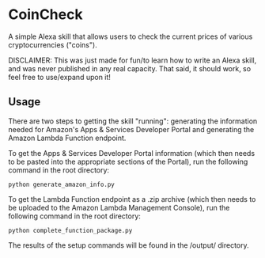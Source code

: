 # CoinCheck
A simple Alexa skill that allows users to check the current prices of various cryptocurrencies ("coins").

DISCLAIMER: This was just made for fun/to learn how to write an Alexa skill, and was never published in any real capacity. That said, it should work, so feel free to use/expand upon it!

## Usage
There are two steps to getting the skill "running": generating the information needed for Amazon's Apps & Services Developer Portal and generating the Amazon Lambda Function endpoint.

To get the Apps & Services Developer Portal information (which then needs to be pasted into the appropriate sections of the Portal), run the following command in the root directory:
```
python generate_amazon_info.py
```

To get the Lambda Function endpoint as a .zip archive (which then needs to be uploaded to the Amazon Lambda Management Console), run the following command in the root directory: 
```
python complete_function_package.py
```

The results of the setup commands will be found in the /output/ directory.